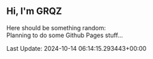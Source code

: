 ## Hi, I'm GRQZ
Here should be something random:  
Planning to do some Github Pages stuff...


Last Update: 2024-10-14 06:14:15.293443+00:00
